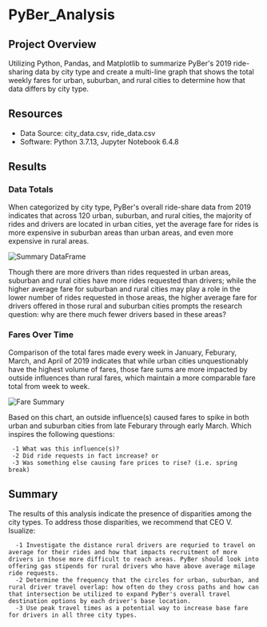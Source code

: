 # PyBer_Analysis
## Project Overview
Utilizing Python, Pandas, and Matplotlib to summarize PyBer's 2019 ride-sharing data by city type and create a multi-line graph that shows the total weekly fares for urban, suburban, and rural cities to determine how that data differs by city type.
## Resources
- Data Source: city_data.csv, ride_data.csv
- Software: Python 3.7.13, Jupyter Notebook 6.4.8
## Results
### Data Totals
   When categorized by city type, PyBer's overall ride-share data from 2019 indicates that across 120 urban, suburban, and rural cities, the majority of rides and drivers are located in urban cities, yet the average fare for rides is more expensive in suburban areas than urban areas, and even more expensive in rural areas.

![Summary DataFrame](link)

   Though there are more drivers than rides requested in urban areas, suburban and rural cities have more rides requested than drivers; while the higher average fare for suburban and rural cities may play a role in the lower number of rides requested in those areas, the higher average fare for drivers offered in those rural and suburban cities prompts the research question: why are there much fewer drivers based in these areas?
### Fares Over Time
   Comparison of the total fares made every week in January, Feburary, March, and April of 2019 indicates that while urban cities unquestionably have the highest volume of fares, those fare sums are more impacted by outside influences than rural fares, which maintain a more comparable fare total from week to week.

![Fare Summary](link)

   Based on this chart, an outside influence(s) caused fares to spike in both urban and suburban cities from late Feburary through early March. Which inspires the following questions:
   
     -1 What was this influence(s)? 
     -2 Did ride requests in fact increase? or
     -3 Was something else causing fare prices to rise? (i.e. spring break)
      
## Summary
   The results of this analysis indicate the presence of disparities among the city types. To address those disparities, we recommend that CEO V. Isualize:
   
      -1 Investigate the distance rural drivers are requried to travel on average for their rides and how that impacts recruitment of more drivers in those more difficult to reach areas. PyBer should look into offering gas stipends for rural drivers who have above average milage ride requests.
      -2 Determine the frequency that the circles for urban, suburban, and rural driver travel overlap: how often do they cross paths and how can that intersection be utilized to expand PyBer's overall travel destination options by each driver's base location.
      -3 Use peak travel times as a potential way to increase base fare for drivers in all three city types.
      
